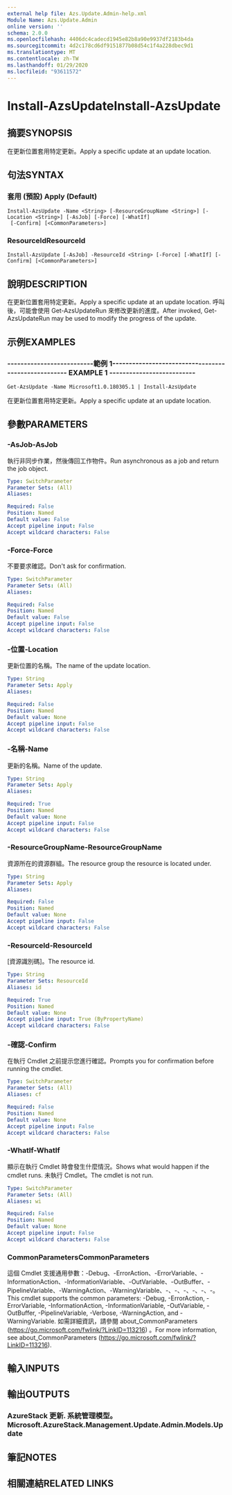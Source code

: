 ```yaml
---
external help file: Azs.Update.Admin-help.xml
Module Name: Azs.Update.Admin
online version: ''
schema: 2.0.0
ms.openlocfilehash: 4406dc4cadecd1945e82b8a90e9937df2183b4da
ms.sourcegitcommit: 4d2c178cd6df9151877b08d54c1f4a228dbec9d1
ms.translationtype: MT
ms.contentlocale: zh-TW
ms.lasthandoff: 01/29/2020
ms.locfileid: "93611572"
---
```

# <span data-ttu-id="52df5-101">Install-AzsUpdate</span><span class="sxs-lookup"><span data-stu-id="52df5-101">Install-AzsUpdate</span></span>

## <span data-ttu-id="52df5-102">摘要</span><span class="sxs-lookup"><span data-stu-id="52df5-102">SYNOPSIS</span></span>
<span data-ttu-id="52df5-103">在更新位置套用特定更新。</span><span class="sxs-lookup"><span data-stu-id="52df5-103">Apply a specific update at an update location.</span></span>

## <span data-ttu-id="52df5-104">句法</span><span class="sxs-lookup"><span data-stu-id="52df5-104">SYNTAX</span></span>

### <span data-ttu-id="52df5-105">套用 (預設) </span><span class="sxs-lookup"><span data-stu-id="52df5-105">Apply (Default)</span></span>
```
Install-AzsUpdate -Name <String> [-ResourceGroupName <String>] [-Location <String>] [-AsJob] [-Force] [-WhatIf]
 [-Confirm] [<CommonParameters>]
```

### <span data-ttu-id="52df5-106">ResourceId</span><span class="sxs-lookup"><span data-stu-id="52df5-106">ResourceId</span></span>
```
Install-AzsUpdate [-AsJob] -ResourceId <String> [-Force] [-WhatIf] [-Confirm] [<CommonParameters>]
```

## <span data-ttu-id="52df5-107">說明</span><span class="sxs-lookup"><span data-stu-id="52df5-107">DESCRIPTION</span></span>
<span data-ttu-id="52df5-108">在更新位置套用特定更新。</span><span class="sxs-lookup"><span data-stu-id="52df5-108">Apply a specific update at an update location.</span></span> <span data-ttu-id="52df5-109">呼叫後，可能會使用 Get-AzsUpdateRun 來修改更新的進度。</span><span class="sxs-lookup"><span data-stu-id="52df5-109">After invoked, Get-AzsUpdateRun may be used to modify the progress of the update.</span></span>

## <span data-ttu-id="52df5-110">示例</span><span class="sxs-lookup"><span data-stu-id="52df5-110">EXAMPLES</span></span>

### <span data-ttu-id="52df5-111">--------------------------範例 1--------------------------</span><span class="sxs-lookup"><span data-stu-id="52df5-111">-------------------------- EXAMPLE 1 --------------------------</span></span>
```
Get-AzsUpdate -Name Microsoft1.0.180305.1 | Install-AzsUpdate
```

<span data-ttu-id="52df5-112">在更新位置套用特定更新。</span><span class="sxs-lookup"><span data-stu-id="52df5-112">Apply a specific update at an update location.</span></span>

## <span data-ttu-id="52df5-113">參數</span><span class="sxs-lookup"><span data-stu-id="52df5-113">PARAMETERS</span></span>

### <span data-ttu-id="52df5-114">-AsJob</span><span class="sxs-lookup"><span data-stu-id="52df5-114">-AsJob</span></span>
<span data-ttu-id="52df5-115">執行非同步作業，然後傳回工作物件。</span><span class="sxs-lookup"><span data-stu-id="52df5-115">Run asynchronous as a job and return the job object.</span></span>

```yaml
Type: SwitchParameter
Parameter Sets: (All)
Aliases: 

Required: False
Position: Named
Default value: False
Accept pipeline input: False
Accept wildcard characters: False
```

### <span data-ttu-id="52df5-116">-Force</span><span class="sxs-lookup"><span data-stu-id="52df5-116">-Force</span></span>
<span data-ttu-id="52df5-117">不要要求確認。</span><span class="sxs-lookup"><span data-stu-id="52df5-117">Don't ask for confirmation.</span></span>

```yaml
Type: SwitchParameter
Parameter Sets: (All)
Aliases: 

Required: False
Position: Named
Default value: False
Accept pipeline input: False
Accept wildcard characters: False
```

### <span data-ttu-id="52df5-118">-位置</span><span class="sxs-lookup"><span data-stu-id="52df5-118">-Location</span></span>
<span data-ttu-id="52df5-119">更新位置的名稱。</span><span class="sxs-lookup"><span data-stu-id="52df5-119">The name of the update location.</span></span>

```yaml
Type: String
Parameter Sets: Apply
Aliases: 

Required: False
Position: Named
Default value: None
Accept pipeline input: False
Accept wildcard characters: False
```

### <span data-ttu-id="52df5-120">-名稱</span><span class="sxs-lookup"><span data-stu-id="52df5-120">-Name</span></span>
<span data-ttu-id="52df5-121">更新的名稱。</span><span class="sxs-lookup"><span data-stu-id="52df5-121">Name of the update.</span></span>

```yaml
Type: String
Parameter Sets: Apply
Aliases: 

Required: True
Position: Named
Default value: None
Accept pipeline input: False
Accept wildcard characters: False
```

### <span data-ttu-id="52df5-122">-ResourceGroupName</span><span class="sxs-lookup"><span data-stu-id="52df5-122">-ResourceGroupName</span></span>
<span data-ttu-id="52df5-123">資源所在的資源群組。</span><span class="sxs-lookup"><span data-stu-id="52df5-123">The resource group the resource is located under.</span></span>

```yaml
Type: String
Parameter Sets: Apply
Aliases: 

Required: False
Position: Named
Default value: None
Accept pipeline input: False
Accept wildcard characters: False
```

### <span data-ttu-id="52df5-124">-ResourceId</span><span class="sxs-lookup"><span data-stu-id="52df5-124">-ResourceId</span></span>
<span data-ttu-id="52df5-125">[資源識別碼]。</span><span class="sxs-lookup"><span data-stu-id="52df5-125">The resource id.</span></span>

```yaml
Type: String
Parameter Sets: ResourceId
Aliases: id

Required: True
Position: Named
Default value: None
Accept pipeline input: True (ByPropertyName)
Accept wildcard characters: False
```

### <span data-ttu-id="52df5-126">-確認</span><span class="sxs-lookup"><span data-stu-id="52df5-126">-Confirm</span></span>
<span data-ttu-id="52df5-127">在執行 Cmdlet 之前提示您進行確認。</span><span class="sxs-lookup"><span data-stu-id="52df5-127">Prompts you for confirmation before running the cmdlet.</span></span>

```yaml
Type: SwitchParameter
Parameter Sets: (All)
Aliases: cf

Required: False
Position: Named
Default value: None
Accept pipeline input: False
Accept wildcard characters: False
```

### <span data-ttu-id="52df5-128">-WhatIf</span><span class="sxs-lookup"><span data-stu-id="52df5-128">-WhatIf</span></span>
<span data-ttu-id="52df5-129">顯示在執行 Cmdlet 時會發生什麼情況。</span><span class="sxs-lookup"><span data-stu-id="52df5-129">Shows what would happen if the cmdlet runs.</span></span>
<span data-ttu-id="52df5-130">未執行 Cmdlet。</span><span class="sxs-lookup"><span data-stu-id="52df5-130">The cmdlet is not run.</span></span>

```yaml
Type: SwitchParameter
Parameter Sets: (All)
Aliases: wi

Required: False
Position: Named
Default value: None
Accept pipeline input: False
Accept wildcard characters: False
```

### <span data-ttu-id="52df5-131">CommonParameters</span><span class="sxs-lookup"><span data-stu-id="52df5-131">CommonParameters</span></span>
<span data-ttu-id="52df5-132">這個 Cmdlet 支援通用參數：-Debug、-ErrorAction、-ErrorVariable、-InformationAction、-InformationVariable、-OutVariable、-OutBuffer、-PipelineVariable、-WarningAction、-WarningVariable、-、-、-、-、-、-。</span><span class="sxs-lookup"><span data-stu-id="52df5-132">This cmdlet supports the common parameters: -Debug, -ErrorAction, -ErrorVariable, -InformationAction, -InformationVariable, -OutVariable, -OutBuffer, -PipelineVariable, -Verbose, -WarningAction, and -WarningVariable.</span></span> <span data-ttu-id="52df5-133">如需詳細資訊，請參閱 about_CommonParameters (https://go.microsoft.com/fwlink/?LinkID=113216) 。</span><span class="sxs-lookup"><span data-stu-id="52df5-133">For more information, see about_CommonParameters (https://go.microsoft.com/fwlink/?LinkID=113216).</span></span>

## <span data-ttu-id="52df5-134">輸入</span><span class="sxs-lookup"><span data-stu-id="52df5-134">INPUTS</span></span>

## <span data-ttu-id="52df5-135">輸出</span><span class="sxs-lookup"><span data-stu-id="52df5-135">OUTPUTS</span></span>

### <span data-ttu-id="52df5-136">AzureStack 更新. 系統管理模型。</span><span class="sxs-lookup"><span data-stu-id="52df5-136">Microsoft.AzureStack.Management.Update.Admin.Models.Update</span></span>

## <span data-ttu-id="52df5-137">筆記</span><span class="sxs-lookup"><span data-stu-id="52df5-137">NOTES</span></span>

## <span data-ttu-id="52df5-138">相關連結</span><span class="sxs-lookup"><span data-stu-id="52df5-138">RELATED LINKS</span></span>

